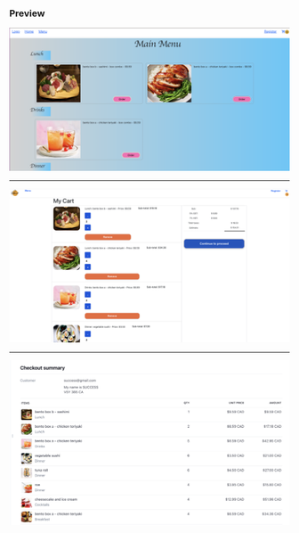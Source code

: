 ### Preview
![preview](frontend/public/preview.png)
<hr/>

![cart](frontend/public/cart2.png)
<hr/>

![successStripe](frontend/public/successStripe.png)